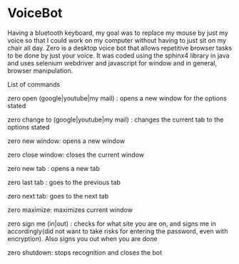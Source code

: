 # VoiceBot

Having a bluetooth keyboard, my goal was to replace my mouse by just my voice so that I could work on my computer without having to just sit on my chair all day. Zero is a desktop voice bot that allows repetitive browser tasks to be done by just your voice. It was coded using the sphinx4 library in java and uses selenium webdriver and javascript for window and in general, browser manipulation. 



List of commands

zero open (google|youtube|my mail) : opens a new window for the options stated

zero change to (google|youtube|my mail) : changes the current tab to the options stated

zero new window: opens a new window

zero close window: closes the current window

zero new tab : opens a new tab

zero last tab : goes to the previous tab 

zero next tab: goes to the next tab

zero maximize: maximizes current window

zero sign me (in|out) : checks for what site you are on, and signs me in accordingly(did not want to take risks for entering the password, even with encryption). Also signs you out when you are done

zero shutdown: stops recognition and closes the bot

